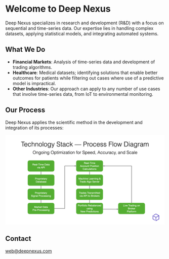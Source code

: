 # Welcome to Deep Nexus

Deep Nexus specializes in research and development (R&D) with a focus on sequential and time-series data. Our expertise lies in handling complex datasets, applying statistical models, and integrating automated systems.

## What We Do

- **Financial Markets**: Analysis of time-series data and development of trading algorithms.  
- **Healthcare**: Medical datasets; identifying solutions that enable better outcomes for patients while filtering out cases where use of a predictive model is impractical.
- **Other Industries**: Our approach can apply to any number of use cases that involve time-series data, from IoT to environmental monitoring.

## Our Process

Deep Nexus applies the scientific method in the development and integration of its processes:


![Process Flow Diagram](DN%20Process%20Flow.png)


## Contact

web@deepnexus.com

